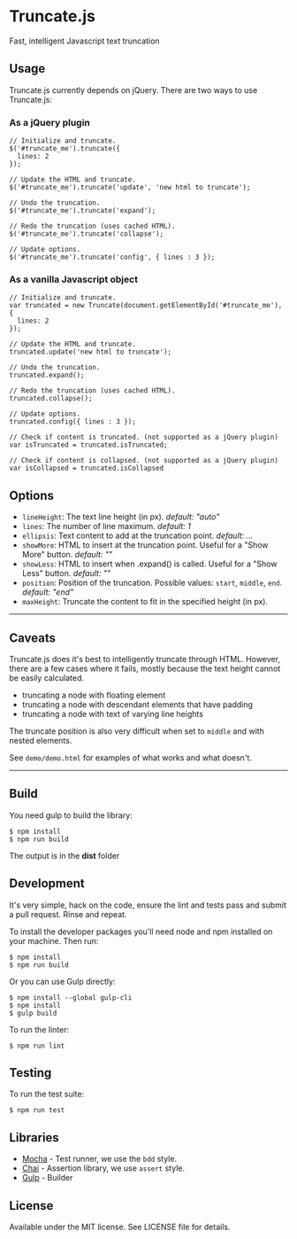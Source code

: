 # Truncate.js

Fast, intelligent Javascript text truncation

## Usage

Truncate.js currently depends on jQuery. There are two ways to use Truncate.js:

### As a jQuery plugin

    // Initialize and truncate.
    $('#truncate_me').truncate({
      lines: 2
    });

    // Update the HTML and truncate.
    $('#truncate_me').truncate('update', 'new html to truncate');

    // Undo the truncation.
    $('#truncate_me').truncate('expand');

    // Redo the truncation (uses cached HTML).
    $('#truncate_me').truncate('collapse');

    // Update options.
    $('#truncate_me').truncate('config', { lines : 3 });

### As a vanilla Javascript object

    // Initialize and truncate.
    var truncated = new Truncate(document.getElementById('#truncate_me'), {
      lines: 2
    });

    // Update the HTML and truncate.
    truncated.update('new html to truncate');

    // Undo the truncation.
    truncated.expand();

    // Redo the truncation (uses cached HTML).
    truncated.collapse();

    // Update options.
    truncated.config({ lines : 3 });

    // Check if content is truncated. (not supported as a jQuery plugin)
    var isTruncated = truncated.isTruncated;

    // Check if content is collapsed. (not supported as a jQuery plugin)
    var isCollapsed = truncated.isCollapsed

## Options

- `lineHeight`: The text line height (in px). _default: "auto"_
- `lines`: The number of line maximum. _default: 1_
- `ellipsis`: Text content to add at the truncation point. _default: …_
- `showMore`: HTML to insert at the truncation point. Useful for a "Show More" button. _default: ""_
- `showLess`: HTML to insert when .expand() is called. Useful for a "Show Less" button. _default: ""_
- `position`: Position of the truncation. Possible values: `start`, `middle`, `end`. _default: "end"_
- `maxHeight`: Truncate the content to fit in the specified height (in px).

----

## Caveats

Truncate.js does it's best to intelligently truncate through HTML. However,
there are a few cases where it fails, mostly because the text height cannot
be easily calculated.

- truncating a node with floating element
- truncating a node with descendant elements that have padding
- truncating a node with text of varying line heights

The truncate position is also very difficult when set to `middle` and with nested elements.

See `demo/demo.html` for examples of what works and what doesn't.

---

## Build

You need gulp to build the library:

    $ npm install
    $ npm run build

The output is in the **dist** folder

## Development

It's very simple, hack on the code, ensure the lint and tests pass and submit
a pull request. Rinse and repeat.

To install the developer packages you'll need node and npm installed on your
machine. Then run:

    $ npm install
    $ npm run build

Or you can use Gulp directly:

    $ npm install --global gulp-cli
    $ npm install
    $ gulp build

To run the linter:

    $ npm run lint

## Testing

To run the test suite:

    $ npm run test


## Libraries

- [Mocha](http://visionmedia.github.com/mocha/) - Test runner, we use the `bdd` style.
- [Chai](http://chaijs.com/api/assert/) - Assertion library, we use `assert` style.
- [Gulp](http://gulpjs.com/) - Builder

## License

Available under the MIT license. See LICENSE file for details.

